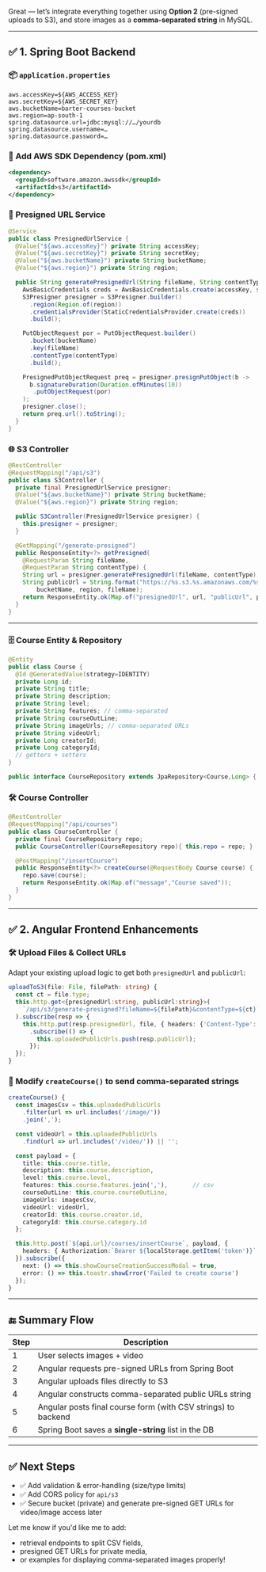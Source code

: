 Great — let’s integrate everything together using **Option 2** (pre-signed uploads to S3), and store images as a **comma-separated string** in MySQL.

---

## ✅ 1. Spring Boot Backend

### 📦 `application.properties`

```properties
aws.accessKey=${AWS_ACCESS_KEY}
aws.secretKey=${AWS_SECRET_KEY}
aws.bucketName=barter-courses-bucket
aws.region=ap-south-1
spring.datasource.url=jdbc:mysql://…/yourdb
spring.datasource.username=…
spring.datasource.password=…
```

### 🔧 Add AWS SDK Dependency (pom.xml)

```xml
<dependency>
  <groupId>software.amazon.awssdk</groupId>
  <artifactId>s3</artifactId>
</dependency>
```

### 🧩 Presigned URL Service

```java
@Service
public class PresignedUrlService {
  @Value("${aws.accessKey}") private String accessKey;
  @Value("${aws.secretKey}") private String secretKey;
  @Value("${aws.bucketName}") private String bucketName;
  @Value("${aws.region}") private String region;

  public String generatePresignedUrl(String fileName, String contentType) {
    AwsBasicCredentials creds = AwsBasicCredentials.create(accessKey, secretKey);
    S3Presigner presigner = S3Presigner.builder()
      .region(Region.of(region))
      .credentialsProvider(StaticCredentialsProvider.create(creds))
      .build();

    PutObjectRequest por = PutObjectRequest.builder()
      .bucket(bucketName)
      .key(fileName)
      .contentType(contentType)
      .build();

    PresignedPutObjectRequest preq = presigner.presignPutObject(b -> 
      b.signatureDuration(Duration.ofMinutes(10))
       .putObjectRequest(por)
    );
    presigner.close();
    return preq.url().toString();
  }
}
```

### 🌐 S3 Controller

```java
@RestController
@RequestMapping("/api/s3")
public class S3Controller {
  private final PresignedUrlService presigner;
  @Value("${aws.bucketName}") private String bucketName;
  @Value("${aws.region}") private String region;

  public S3Controller(PresignedUrlService presigner) {
    this.presigner = presigner;
  }

  @GetMapping("/generate-presigned")
  public ResponseEntity<?> getPresigned(
    @RequestParam String fileName,
    @RequestParam String contentType) {
    String url = presigner.generatePresignedUrl(fileName, contentType);
    String publicUrl = String.format("https://%s.s3.%s.amazonaws.com/%s",
        bucketName, region, fileName);
    return ResponseEntity.ok(Map.of("presignedUrl", url, "publicUrl", publicUrl));
  }
}
```

---

### 🗄️ Course Entity & Repository

```java
@Entity
public class Course {
  @Id @GeneratedValue(strategy=IDENTITY)
  private Long id;
  private String title;
  private String description;
  private String level;
  private String features; // comma-separated
  private String courseOutLine;
  private String imageUrls; // comma-separated URLs
  private String videoUrl;
  private Long creatorId;
  private Long categoryId;
  // getters + setters
}

public interface CourseRepository extends JpaRepository<Course,Long> { }
```

### 🛠️ Course Controller

```java
@RestController
@RequestMapping("/api/courses")
public class CourseController {
  private final CourseRepository repo;
  public CourseController(CourseRepository repo){ this.repo = repo; }

  @PostMapping("/insertCourse")
  public ResponseEntity<?> createCourse(@RequestBody Course course) {
    repo.save(course);
    return ResponseEntity.ok(Map.of("message","Course saved"));
  }
}
```

---

## ✅ 2. Angular Frontend Enhancements

### 🛠️ Upload Files & Collect URLs

Adapt your existing upload logic to get both `presignedUrl` and `publicUrl`:

```ts
uploadToS3(file: File, filePath: string) {
  const ct = file.type;
  this.http.get<{presignedUrl:string, publicUrl:string}>(
    `/api/s3/generate-presigned?fileName=${filePath}&contentType=${ct}`
  ).subscribe(resp => {
    this.http.put(resp.presignedUrl, file, { headers: {'Content-Type': ct} })
      .subscribe(() => {
        this.uploadedPublicUrls.push(resp.publicUrl);
      });
  });
}
```

### 📝 Modify `createCourse()` to send comma-separated strings

```ts
createCourse() {
  const imagesCsv = this.uploadedPublicUrls
    .filter(url => url.includes('/image/'))
    .join(',');

  const videoUrl = this.uploadedPublicUrls
    .find(url => url.includes('/video/')) || '';

  const payload = {
    title: this.course.title,
    description: this.course.description,
    level: this.course.level,
    features: this.course.features.join(','),       // csv
    courseOutLine: this.course.courseOutLine,
    imageUrls: imagesCsv,
    videoUrl: videoUrl,
    creatorId: this.course.creator.id,
    categoryId: this.course.category.id
  };

  this.http.post(`${api.url}/courses/insertCourse`, payload, {
    headers: { Authorization:`Bearer ${localStorage.getItem('token')}` }
  }).subscribe({
    next: () => this.showCourseCreationSuccessModal = true,
    error: () => this.toastr.showError('Failed to create course')
  });
}
```

---

## 🔚 Summary Flow

| Step | Description                                                   |
| ---- | ------------------------------------------------------------- |
| 1    | User selects images + video                                   |
| 2    | Angular requests pre-signed URLs from Spring Boot             |
| 3    | Angular uploads files directly to S3                          |
| 4    | Angular constructs comma-separated public URLs string         |
| 5    | Angular posts final course form (with CSV strings) to backend |
| 6    | Spring Boot saves a **single-string** list in the DB          |

---

## ✅ Next Steps

* ✅ Add validation & error-handling (size/type limits)
* ✅ Add CORS policy for `api/s3`
* ✅ Secure bucket (private) and generate pre-signed GET URLs for video/image access later

Let me know if you'd like me to add:

* retrieval endpoints to split CSV fields,
* presigned GET URLs for private media,
* or examples for displaying comma-separated images properly!
